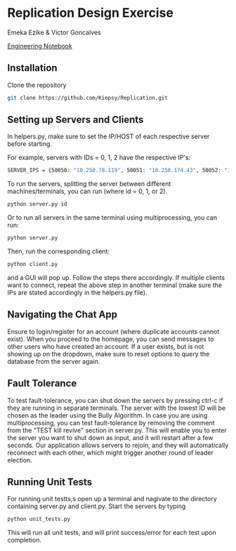 # Replication Design Exercise

Emeka Ezike & Victor Goncalves

[Engineering Notebook](https://docs.google.com/document/d/1S5sMQA5DNpH07CbEVKX_twklYyqPWQBLZ0j0jc64Uks/edit?usp=sharing)

## Installation
Clone the repository
```bash
git clone https://github.com/Kiopsy/Replication.git
```

## Setting up Servers and Clients

In helpers.py, make sure to set the IP/HOST of each respective server before starting.

For example, servers with IDs = 0, 1, 2 have the respective IP's:
```bash
SERVER_IPS = {50050: "10.250.78.119", 50051: "10.250.174.43", 50052: "10.250.78.119"}
```

To run the servers, splitting the server between different machines/terminals, you can run (where id = 0, 1, or 2).
```bash
python server.py id
```
Or to run all servers in the same terminal using multiprocessing, you can run:
```bash
python server.py
```

Then, run the corresponding client:
```bash
python client.py
```
and a GUI will pop up. Follow the steps there accordingly. 
If multiple clients want to connect, repeat the above step in another terminal (make sure the IPs are stated accordingly in the helpers.py file).

## Navigating the Chat App
Ensure to login/register for an account (where duplicate accounts cannot exist). When you proceed to the homepage, you can send messages to other users who have created an account. If a user exists, but is not showing up on the dropdown, make sure to reset options to query the database from the server again. 

## Fault Tolerance
To test fault-tolerance, you can shut down the servers by pressing ctrl-c if they are running in separate terminals. The server with the lowest ID will be chosen as the leader using the Bully Algorithm. In case you are using multiprocessing, you can test fault-tolerance by removing the comment from the "TEST kill revive" section in server.py. This will enable you to enter the server you want to shut down as input, and it will restart after a few seconds. Our application allows servers to rejoin, and they will automatically reconnect with each other, which might trigger another round of leader election.

## Running Unit Tests
For running unit testts,s open up a terminal and nagivate to the 
directory containing server.py and client.py. Start the servers by typing
```bash
python unit_tests.py
```
This will run all unit tests, and will print success/error for each test upon completion.
